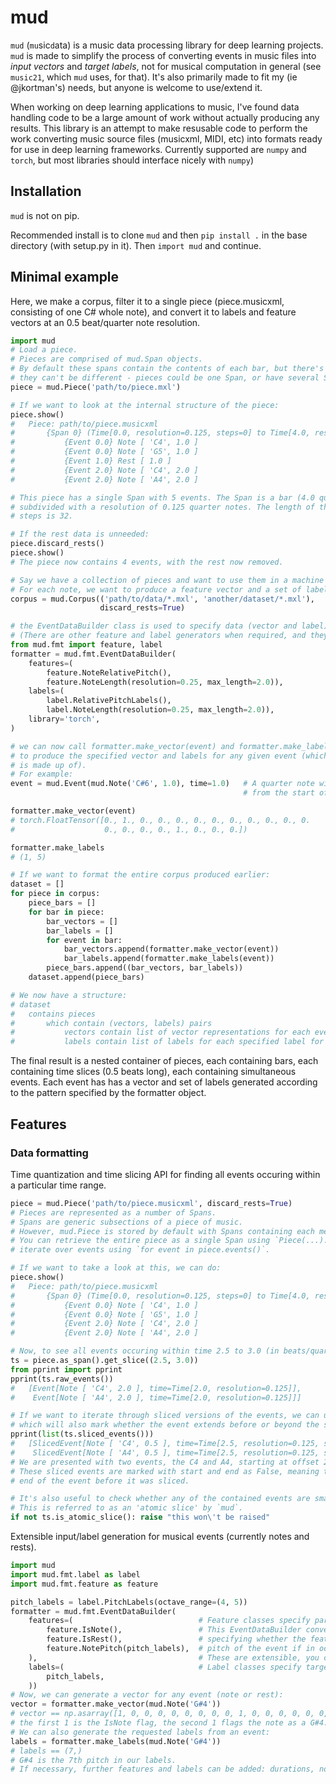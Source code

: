 # mud
`mud` (`mu`sic`d`ata) is a music data processing library for deep learning projects.
`mud` is made to simplify the process of converting events in music files into _input
vectors_ and _target labels_, not for musical computation in general (see `music21`, which
`mud` uses, for that). It's also primarily made to fit my (ie @jkortman's) needs, but
anyone is welcome to use/extend it.

When working on deep learning applications to music, I've found data handling code to be
a large amount of work without actually producing any results. This library is an attempt to
make resusable code to perform the work converting music source files (musicxml, MIDI, etc)
into formats ready for use in deep learning frameworks. Currently supported are `numpy`
and `torch`, but most libraries should interface nicely with `numpy`)

## Installation
`mud` is not on pip.

Recommended install is to clone `mud` and then `pip install .` in the base
directory (with setup.py in it). Then `import mud` and continue.

## Minimal example
Here, we make a corpus, filter it to a single piece (piece.musicxml, consisting of one C# whole note),
and convert it to labels and feature vectors at an 0.5 beat/quarter note resolution.
```python
import mud
# Load a piece.
# Pieces are comprised of mud.Span objects.
# By default these spans contain the contents of each bar, but there's no reason
# they can't be different - pieces could be one Span, or have several Spans simultaneously.
piece = mud.Piece('path/to/piece.mxl')

# If we want to look at the internal structure of the piece:
piece.show()
#   Piece: path/to/piece.musicxml
#       {Span 0} (Time[0.0, resolution=0.125, steps=0] to Time[4.0, resolution=0.125, steps=32]):
#           {Event 0.0} Note [ 'C4', 1.0 ]
#           {Event 0.0} Note [ 'G5', 1.0 ]
#           {Event 1.0} Rest [ 1.0 ]
#           {Event 2.0} Note [ 'C4', 2.0 ]
#           {Event 2.0} Note [ 'A4', 2.0 ]

# This piece has a single Span with 5 events. The Span is a bar (4.0 quarter notes long),
# subdivided with a resolution of 0.125 quarter notes. The length of the bar in resolution-sized
# steps is 32.

# If the rest data is unneeded:
piece.discard_rests()
piece.show()
# The piece now contains 4 events, with the rest now removed.

# Say we have a collection of pieces and want to use them in a machine learning model.
# For each note, we want to produce a feature vector and a set of labels, arranged by piece and by bar.
corpus = mud.Corpus(('path/to/data/*.mxl', 'another/dataset/*.mxl'),
                    discard_rests=True)

# the EventDataBuilder class is used to specify data (vector and label) formats for events.
# (There are other feature and label generators when required, and they are extensible)
from mud.fmt import feature, label
formatter = mud.fmt.EventDataBuilder(
    features=( 
        feature.NoteRelativePitch(),
        feature.NoteLength(resolution=0.25, max_length=2.0)),
    labels=(
        label.RelativePitchLabels(),
        label.NoteLength(resolution=0.25, max_length=2.0)),
    library='torch',
)

# we can now call formatter.make_vector(event) and formatter.make_labels(event)
# to produce the specified vector and labels for any given event (which a mud.Piece
# is made up of).
# For example:
event = mud.Event(mud.Note('C#6', 1.0), time=1.0)   # A quarter note with pitch C#6 offset 1.0
                                                    # from the start of it's span (not piece)

formatter.make_vector(event)
# torch.FloatTensor([0., 1., 0., 0., 0., 0., 0., 0., 0., 0., 0., 0.  
#                    0., 0., 0., 0., 1., 0., 0., 0.])

formatter.make_labels
# (1, 5)

# If we want to format the entire corpus produced earlier:
dataset = []
for piece in corpus:
    piece_bars = []
    for bar in piece:
        bar_vectors = []
        bar_labels = []
        for event in bar:
            bar_vectors.append(formatter.make_vector(event))
            bar_labels.append(formatter.make_labels(event))
        piece_bars.append((bar_vectors, bar_labels))
    dataset.append(piece_bars)

# We now have a structure:
# dataset
#   contains pieces
#       which contain (vectors, labels) pairs
#           vectors contain list of vector representations for each event
#           labels contain list of labels for each specified label for each event
```
The final result is a nested container of pieces, each containing bars, each containing time slices (0.5 beats long),
each containing simultaneous events.
Each event has has a vector and set of labels generated according to the pattern specified by the formatter object.

## Features
### Data formatting
Time quantization and time slicing API for finding all events occuring within a particular
time range.
```python
piece = mud.Piece('path/to/piece.musicxml', discard_rests=True)
# Pieces are represented as a number of Spans.
# Spans are generic subsections of a piece of music.
# However, mud.Piece is stored by default with Spans containing each measure of the piece.
# You can retrieve the entire piece as a single Span using `Piece(...).as_span()`, or
# iterate over events using `for event in piece.events()`.

# If we want to take a look at this, we can do:
piece.show()
#   Piece: path/to/piece.musicxml
#       {Span 0} (Time[0.0, resolution=0.125, steps=0] to Time[4.0, resolution=0.125, steps=32]):
#           {Event 0.0} Note [ 'C4', 1.0 ]
#           {Event 0.0} Note [ 'G5', 1.0 ]
#           {Event 2.0} Note [ 'C4', 2.0 ]
#           {Event 2.0} Note [ 'A4', 2.0 ]

# Now, to see all events occuring within time 2.5 to 3.0 (in beats/quarter notes):
ts = piece.as_span().get_slice((2.5, 3.0))
from pprint import pprint
pprint(ts.raw_events())
#   [Event[Note [ 'C4', 2.0 ], time=Time[2.0, resolution=0.125]],
#    Event[Note [ 'A4', 2.0 ], time=Time[2.0, resolution=0.125]]]

# If we want to iterate through sliced versions of the events, we can use ts.sliced_events(),
# which will also mark whether the event extends before or beyond the slice:
pprint(list(ts.sliced_events()))
#   [SlicedEvent[Note [ 'C4', 0.5 ], time=Time[2.5, resolution=0.125, steps=20], start=False, end=False],
#    SlicedEvent[Note [ 'A4', 0.5 ], time=Time[2.5, resolution=0.125, steps=20], start=False, end=False]]
# We are presented with two events, the C4 and A4, starting at offset 2.5 with length 0.5.
# These sliced events are marked with start and end as False, meaning they are neither the start nor the
# end of the event before it was sliced.

# It's also useful to check whether any of the contained events are smaller than the slice.
# This is referred to as an 'atomic slice' by `mud`.
if not ts.is_atomic_slice(): raise "this won\'t be raised"
```

Extensible input/label generation for musical events (currently notes and rests).
```python
import mud
import mud.fmt.label as label
import mud.fmt.feature as feature

pitch_labels = label.PitchLabels(octave_range=(4, 5))
formatter = mud.fmt.EventDataBuilder(
    features=(                            # Feature classes specify part of a vector to produce.
        feature.IsNote(),                 # This EventDataBuilder converts events into binary vectors
        feature.IsRest(),                 # specifying whether the feature is a note or rest, and the
        feature.NotePitch(pitch_labels),  # pitch of the event if in octave ranges 4 to 5 (two octaves).
    ),                                    # These are extensible, you can write your own features.
    labels=(                              # Label classes specify target labels to be produced from each note.
        pitch_labels,                     
    ))
# Now, we can generate a vector for any event (note or rest):
vector = formatter.make_vector(mud.Note('G#4'))
# vector == np.asarray([1, 0, 0, 0, 0, 0, 0, 0, 0, 1, 0, 0, 0, 0, 0, 0, 0, 0, 0, 0, 0, 0, 0, 0, 0, 0,])
# the first 1 is the IsNote flag, the second 1 flags the note as a G#4.
# We can also generate the requested labels from an event:
labels = formatter.make_labels(mud.Note('G#4'))
# labels == (7,)
# G#4 is the 7th pitch in our labels.
# If necessary, further features and labels can be added: durations, note velocity, etc.
```
